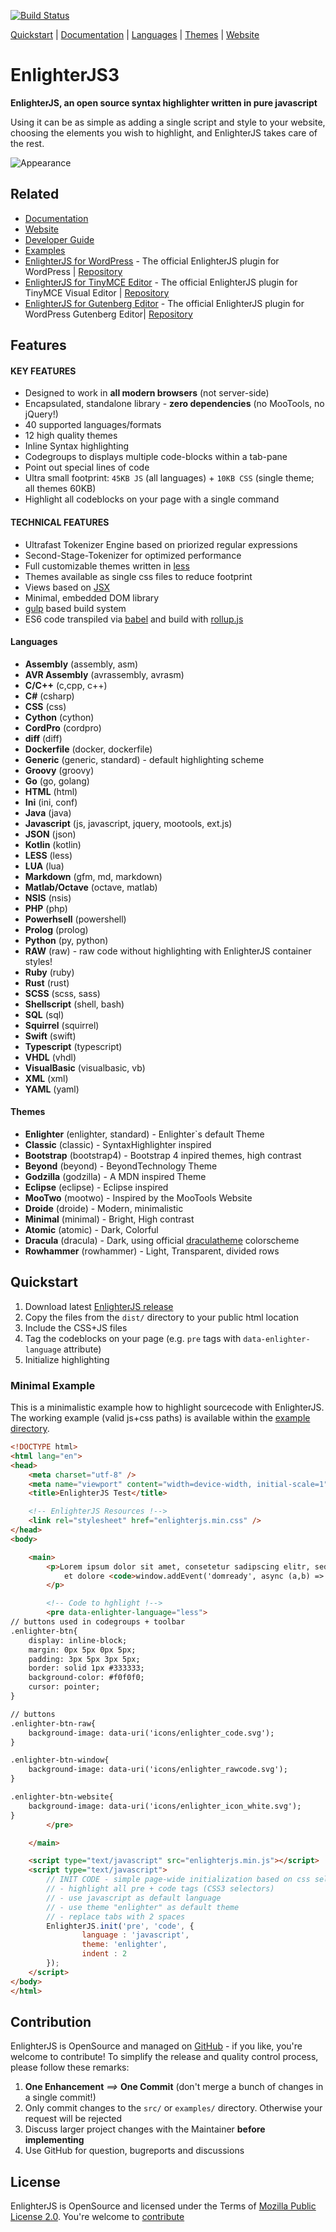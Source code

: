 [![Build Status](https://travis-ci.org/EnlighterJS/EnlighterJS.svg?branch=master)](https://travis-ci.org/EnlighterJS/EnlighterJS)

[Quickstart](#quickstart) | [Documentation](https://github.com/EnlighterJS/docs) | [Languages](#languages) | [Themes](themes) | [Website](https://enlighterjs.org) 

EnlighterJS3
====================================================================

**EnlighterJS, an open source syntax highlighter written in pure javascript**

Using it can be as simple as adding a single script and style to your website, choosing the elements you wish to highlight, and EnlighterJS takes care of the rest.

![Appearance](assets/enlighterjs_bootstrap4.png)

Related
----------------------------------------------

* [Documentation](https://github.com/EnlighterJS/docs)
* [Website](https://enlighterjs.org)
* [Developer Guide](https://github.com/EnlighterJS/docs/blob/master/DeveloperGuide.md)
* [Examples](examples/)
* [EnlighterJS for WordPress](https://wordpress.org/plugins/enlighter/) - The official EnlighterJS plugin for WordPress | [Repository](https://github.com/EnlighterJS/Plugin.WordPress)
* [EnlighterJS for TinyMCE Editor](https://tinymce.enlighterjs.org) - The official EnlighterJS plugin for TinyMCE Visual Editor | [Repository](https://github.com/EnlighterJS/Plugin.TinyMCE)
* [EnlighterJS for Gutenberg Editor](https://wordpress.org/plugins/enlighter/) - The official EnlighterJS plugin for WordPress Gutenberg Editor| [Repository](https://github.com/EnlighterJS/Plugin.Gutenberg)

Features
----------------------------------------------

#### KEY FEATURES ####

* Designed to work in **all modern browsers** (not server-side)
* Encapsulated, standalone library - **zero dependencies** (no MooTools, no jQuery!)
* 40 supported languages/formats
* 12 high quality themes
* Inline Syntax highlighting
* Codegroups to displays multiple code-blocks within a tab-pane
* Point out special lines of code
* Ultra small footprint: `45KB JS` (all languages) + `10KB CSS` (single theme; all themes 60KB)
* Highlight all codeblocks on your page with a single command

#### TECHNICAL FEATURES ####

* Ultrafast Tokenizer Engine based on priorized regular expressions
* Second-Stage-Tokenizer for optimized performance 
* Full customizable themes written in [less](http://lesscss.org/)
* Themes available as single css files to reduce footprint
* Views based on [JSX](https://reactjs.org/docs/introducing-jsx.html)
* Minimal, embedded DOM library
* [gulp](https://gulpjs.com/) based build system
* ES6 code transpiled via [babel](https://babeljs.io/) and build with [rollup.js](https://rollupjs.org/guide/en)

#### Languages ####

* **Assembly** (assembly, asm)
* **AVR Assembly** (avrassembly, avrasm)
* **C/C++** (c,cpp, c++)
* **C#** (csharp)
* **CSS** (css)
* **Cython** (cython)
* **CordPro** (cordpro)
* **diff** (diff)
* **Dockerfile** (docker, dockerfile)
* **Generic** (generic, standard) - default highlighting scheme
* **Groovy** (groovy)
* **Go** (go, golang)
* **HTML** (html)
* **Ini** (ini, conf)
* **Java** (java)
* **Javascript** (js, javascript, jquery, mootools, ext.js)
* **JSON** (json)
* **Kotlin** (kotlin)
* **LESS** (less)
* **LUA** (lua)
* **Markdown** (gfm, md, markdown)
* **Matlab/Octave** (octave, matlab)
* **NSIS** (nsis)
* **PHP** (php)
* **Powerhsell** (powershell)
* **Prolog** (prolog)
* **Python** (py, python)
* **RAW** (raw) - raw code without highlighting with EnlighterJS container styles!
* **Ruby** (ruby)
* **Rust** (rust)
* **SCSS** (scss, sass)
* **Shellscript** (shell, bash)
* **SQL** (sql)
* **Squirrel** (squirrel)
* **Swift** (swift)
* **Typescript** (typescript)
* **VHDL** (vhdl)
* **VisualBasic** (visualbasic, vb)
* **XML** (xml)
* **YAML** (yaml)

#### Themes ####

* **Enlighter** (enlighter, standard) - Enlighter`s default Theme
* **Classic** (classic) - SyntaxHighlighter inspired
* **Bootstrap** (bootstrap4) - Bootstrap 4 inpired themes, high contrast
* **Beyond** (beyond) - BeyondTechnology Theme
* **Godzilla** (godzilla) - A MDN inspired Theme
* **Eclipse** (eclipse) - Eclipse inspired
* **MooTwo** (mootwo) - Inspired by the MooTools Website
* **Droide** (droide) - Modern, minimalistic
* **Minimal** (minimal) - Bright, High contrast
* **Atomic** (atomic) - Dark, Colorful
* **Dracula** (dracula) - Dark, using official [draculatheme](https://draculatheme.com/) colorscheme
* **Rowhammer** (rowhammer) - Light, Transparent, divided rows

Quickstart
----------------------------------------------

1. Download latest [EnlighterJS release](https://github.com/EnlighterJS/EnlighterJS/releases)
2. Copy the files from the `dist/` directory to your public html location
3. Include the CSS+JS files
4. Tag the codeblocks on your page (e.g. `pre` tags with `data-enlighter-language` attribute)
5. Initialize highlighting

### Minimal Example ###

This is a minimalistic example how to highlight sourcecode with EnlighterJS. The working example (valid js+css paths) is available within the [example directory](examples/).

```html
<!DOCTYPE html>
<html lang="en">
<head>
    <meta charset="utf-8" />
    <meta name="viewport" content="width=device-width, initial-scale=1" />
    <title>EnlighterJS Test</title>

    <!-- EnlighterJS Resources !-->
    <link rel="stylesheet" href="enlighterjs.min.css" />
</head>
<body>

    <main>
        <p>Lorem ipsum dolor sit amet, consetetur sadipscing elitr, sed diam nonumy eirmod tempor invidunt ut labore 
            et dolore <code>window.addEvent('domready', async (a,b) => {});</code> magna aliquyam erat.
        </p>

        <!-- Code to hghlight !-->
        <pre data-enlighter-language="less">
// buttons used in codegroups + toolbar
.enlighter-btn{
    display: inline-block;
    margin: 0px 5px 0px 5px;
    padding: 3px 5px 3px 5px;
    border: solid 1px #333333;
    background-color: #f0f0f0;
    cursor: pointer;
}

// buttons
.enlighter-btn-raw{
    background-image: data-uri('icons/enlighter_code.svg');
}

.enlighter-btn-window{
    background-image: data-uri('icons/enlighter_rawcode.svg');
}

.enlighter-btn-website{
    background-image: data-uri('icons/enlighter_icon_white.svg');
}
        </pre>

    </main>

    <script type="text/javascript" src="enlighterjs.min.js"></script>
    <script type="text/javascript">
        // INIT CODE - simple page-wide initialization based on css selectors
        // - highlight all pre + code tags (CSS3 selectors)
        // - use javascript as default language
        // - use theme "enlighter" as default theme
        // - replace tabs with 2 spaces
        EnlighterJS.init('pre', 'code', {
                language : 'javascript',
                theme: 'enlighter',
                indent : 2
        });
    </script>
</body>
</html>
```

Contribution
------------

EnlighterJS is OpenSource and managed on [GitHub](https://github.com/EnlighterJS/EnlighterJS) - if you like, you're welcome to contribute!
To simplify the release and quality control process, please follow these remarks:

1. **One Enhancement** _==>_ **One Commit** (don't merge a bunch of changes in a single commit!)
2. Only commit changes to the `src/` or `examples/` directory. Otherwise your request will be rejected
3. Discuss larger project changes with the Maintainer **before implementing**
4. Use GitHub for question, bugreports and discussions

License
----------------------------------------------

EnlighterJS is OpenSource and licensed under the Terms of [Mozilla Public License 2.0](https://opensource.org/licenses/MPL-2.0). You're welcome to [contribute](docs/CONTRIBUTING.md)

